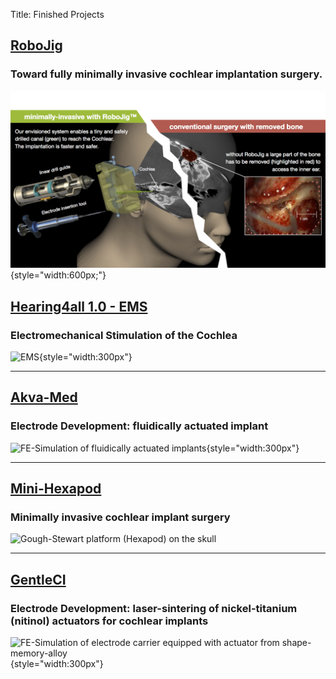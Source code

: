 Title: Finished Projects



## [RoboJig](zz_finished/10_robojig.md)

### Toward fully minimally invasive cochlear implantation surgery.

![RoboJig concept overview](zz_finished/10_robojig/robojig_overview.png){style="width:600px;"}



## [Hearing4all 1.0 - EMS ](zz_finished/ems.md)

### Electromechanical Stimulation of the Cochlea

![EMS](zz_finished/ems/ems.png){style="width:300px"}



---
## [Akva-Med](zz_finished/akvamed.md)

### Electrode Development: fluidically actuated implant

![FE-Simulation of fluidically actuated implants](zz_finished/akvamed/akvamed3.png){style="width:300px"}



---
## [Mini-Hexapod](zz_finished/hexapod2.md)

### Minimally invasive cochlear implant surgery

![Gough-Stewart platform (Hexapod) on the skull](zz_finished/hexapod2/hexapod_v02.png)



---
## [GentleCI](zz_finished/gentleci.md)

### Electrode Development: laser-sintering of nickel-titanium (nitinol) actuators for cochlear implants

![FE-Simulation of electrode carrier equipped with actuator from shape-memory-alloy](zz_finished/gentleci/gentleci1.png){style="width:300px"}


